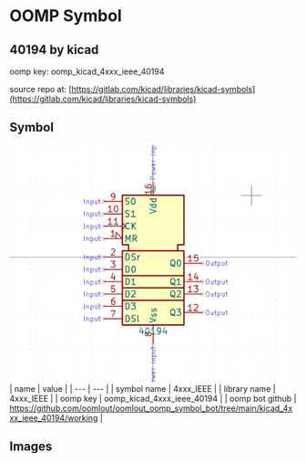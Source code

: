 # OOMP Symbol  
## 40194  by kicad  
  
oomp key: oomp_kicad_4xxx_ieee_40194  
  
source repo at: [https://gitlab.com/kicad/libraries/kicad-symbols](https://gitlab.com/kicad/libraries/kicad-symbols)  
## Symbol  
  
[![working.png](working_600.png)](working.png)  
| name | value | 
| --- | --- | 
| symbol name | 4xxx_IEEE | 
| library name | 4xxx_IEEE | 
| oomp key | oomp_kicad_4xxx_ieee_40194 | 
| oomp bot github | https://github.com/oomlout/oomlout_oomp_symbol_bot/tree/main/kicad_4xxx_ieee_40194/working | 
## Images  
